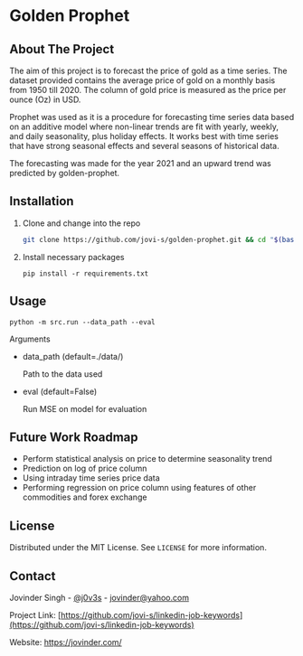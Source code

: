 # Golden Prophet

## About The Project

The aim of this project is to forecast the price of gold as a time series. The dataset provided contains the average price of gold on a monthly basis from 1950 till 2020. The column of gold price is measured as the price per ounce (Oz) in USD.

Prophet was used as it is a procedure for forecasting time series data based on an additive model where non-linear trends are fit with yearly, weekly, and daily seasonality, plus holiday effects. It works best with time series that have strong seasonal effects and several seasons of historical data.

The forecasting was made for the year 2021 and an upward trend was predicted by golden-prophet.



## Installation

1. Clone and change into the repo

   ```sh
   git clone https://github.com/jovi-s/golden-prophet.git && cd "$(basename "$_" .git)"
   ```

2. Install necessary packages

   ```
   pip install -r requirements.txt
   ```




## Usage

`python -m src.run --data_path --eval `

Arguments

- data_path (default=./data/)

  Path to the data used

- eval (default=False)

  Run MSE on model for evaluation

  

## Future Work Roadmap

- Perform statistical analysis on price to determine seasonality trend
- Prediction on log of price column
- Using intraday time series price data
- Performing regression on price column using features of other commodities and forex exchange



## License

Distributed under the MIT License. See `LICENSE` for more information.



## Contact

Jovinder Singh - [@j0v3s](https://twitter.com/j0v3s) - jovinder@yahoo.com

Project Link: [https://github.com/jovi-s/linkedin-job-keywords](https://github.com/jovi-s/linkedin-job-keywords)

Website: https://jovinder.com/

